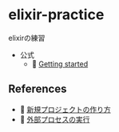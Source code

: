 # elixir-practice

elixirの練習  

* 公式
    * 📖 [Getting started](https://elixir-lang.org/getting-started/introduction.html)  

## References

* 📄 [新規プロジェクトの作り方](./docs/new-project.md)  
* 📄 [外部プロセスの実行](./docs/run-external-process.md)

